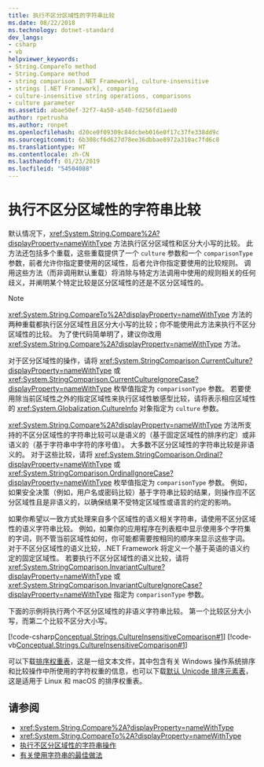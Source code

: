 ```yaml
---
title: 执行不区分区域性的字符串比较
ms.date: 08/22/2018
ms.technology: dotnet-standard
dev_langs:
- csharp
- vb
helpviewer_keywords:
- String.CompareTo method
- String.Compare method
- string comparison [.NET Framework], culture-insensitive
- strings [.NET Framework], comparing
- culture-insensitive string operations, comparisons
- culture parameter
ms.assetid: abae50ef-32f7-4a50-a540-fd256fd1aed0
author: rpetrusha
ms.author: ronpet
ms.openlocfilehash: d20ce0f09309c84dcbeb016e0f17c37fe338dd9c
ms.sourcegitcommit: 6b308cf6d627d78ee36dbbae8972a310ac7fd6c8
ms.translationtype: HT
ms.contentlocale: zh-CN
ms.lasthandoff: 01/23/2019
ms.locfileid: "54504088"
---
```

# <a name="performing-culture-insensitive-string-comparisons"></a>执行不区分区域性的字符串比较
默认情况下，<xref:System.String.Compare%2A?displayProperty=nameWithType> 方法执行区分区域性和区分大小写的比较。 此方法还包括多个重载，这些重载提供了一个 `culture` 参数和一个 `comparisonType` 参数，前者允许你指定要使用的区域性，后者允许你指定要使用的比较规则。 调用这些方法（而非调用默认重载）将消除与特定方法调用中使用的规则相关的任何歧义，并阐明某个特定比较是区分区域性的还是不区分区域性的。  
  
> [!NOTE]
>  <xref:System.String.CompareTo%2A?displayProperty=nameWithType> 方法的两种重载都执行区分区域性且区分大小写的比较；你不能使用此方法来执行不区分区域性的比较。 为了使代码简单明了，建议你改用 <xref:System.String.Compare%2A?displayProperty=nameWithType> 方法。  
  
 对于区分区域性的操作，请将 <xref:System.StringComparison.CurrentCulture?displayProperty=nameWithType> 或 <xref:System.StringComparison.CurrentCultureIgnoreCase?displayProperty=nameWithType> 枚举值指定为 `comparisonType` 参数。 若要使用除当前区域性之外的指定区域性来执行区域性敏感型比较，请将表示相应区域性的 <xref:System.Globalization.CultureInfo> 对象指定为 `culture` 参数。  
  
 <xref:System.String.Compare%2A?displayProperty=nameWithType> 方法所支持的不区分区域性的字符串比较可以是语义的（基于固定区域性的排序约定）或非语义的（基于字符串中字符的序号值）。 大多数不区分区域性的字符串比较是非语义的。 对于这些比较，请将 <xref:System.StringComparison.Ordinal?displayProperty=nameWithType> 或 <xref:System.StringComparison.OrdinalIgnoreCase?displayProperty=nameWithType> 枚举值指定为 `comparisonType` 参数。 例如，如果安全决策（例如，用户名或密码比较）基于字符串比较的结果，则操作应不区分区域性且是非语义的，以确保结果不受特定区域性或语言的约定的影响。  
  
 如果你希望以一致方式处理来自多个区域性的语义相关字符串，请使用不区分区域性的语义字符串比较。 例如，如果你的应用程序在列表框中显示使用多个字符集的字词，则不管当前区域性如何，你可能都需要按相同的顺序来显示这些字词。 对于不区分区域性的语义比较，.NET Framework 将定义一个基于英语的语义约定的固定区域性。 若要执行不区分区域性的语义比较，请将 <xref:System.StringComparison.InvariantCulture?displayProperty=nameWithType> 或 <xref:System.StringComparison.InvariantCultureIgnoreCase?displayProperty=nameWithType> 指定为 `comparisonType` 参数。  
  
 下面的示例将执行两个不区分区域性的非语义字符串比较。 第一个比较区分大小写，而第二个比较不区分大小写。  
  
 [!code-csharp[Conceptual.Strings.CultureInsensitiveComparison#1](../../../samples/snippets/csharp/VS_Snippets_CLR/conceptual.strings.cultureinsensitivecomparison/cs/cultureinsensitive1.cs#1)]
 [!code-vb[Conceptual.Strings.CultureInsensitiveComparison#1](../../../samples/snippets/visualbasic/VS_Snippets_CLR/conceptual.strings.cultureinsensitivecomparison/vb/cultureinsensitive1.vb#1)]  

可以下载[排序权重表](https://www.microsoft.com/en-us/download/details.aspx?id=10921)，这是一组文本文件，其中包含有关 Windows 操作系统排序和比较操作中所使用的字符权重的信息，也可以下载[默认 Unicode 排序元素表](https://www.unicode.org/Public/UCA/latest/allkeys.txt)，这是适用于 Linux 和 macOS 的排序权重表。

## <a name="see-also"></a>请参阅

- <xref:System.String.Compare%2A?displayProperty=nameWithType>
- <xref:System.String.CompareTo%2A?displayProperty=nameWithType>
- [执行不区分区域性的字符串操作](../../../docs/standard/globalization-localization/performing-culture-insensitive-string-operations.md)
- [有关使用字符串的最佳做法](../../../docs/standard/base-types/best-practices-strings.md)
